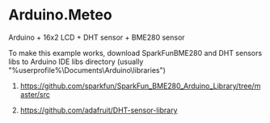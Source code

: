 # Arduino.Meteo
Arduino + 16x2 LCD + DHT sensor + BME280 sensor

To make this example works, download SparkFunBME280 and DHT sensors libs 
to Arduino IDE libs directory (usually "%userprofile%\Documents\Arduino\libraries")

1. https://github.com/sparkfun/SparkFun_BME280_Arduino_Library/tree/master/src

2. https://github.com/adafruit/DHT-sensor-library
